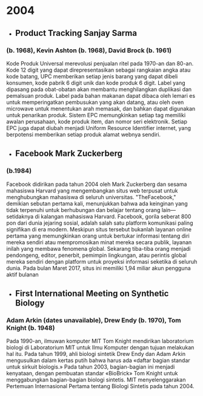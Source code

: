 # **2004** 
- ## **Product Tracking Sanjay Sarma**
### **(b. 1968), Kevin Ashton (b. 1968), David Brock (b. 1961)**
Kode Produk Universal merevolusi penjualan ritel pada 1970-an dan 80-an. Kode 12 digit yang dapat direpresentasikan sebagai rangkaian angka atau kode batang, UPC memberikan setiap jenis barang yang dapat dibeli konsumen, kode pabrik 6 digit unik dan kode produk 6 digit. Label yang dipasang pada obat-obatan akan membantu menghilangkan duplikasi dan pemalsuan produk. Label pada bahan makanan dapat dibaca oleh lemari es untuk memperingatkan pembusukan yang akan datang, atau oleh oven microwave untuk menentukan arah memasak, dan bahkan dapat digunakan untuk penarikan produk. Sistem EPC memungkinkan setiap tag memiliki awalan perusahaan, kode produk item, dan nomor seri elektronik. Setiap EPC juga dapat diubah menjadi Uniform Resource Identifier internet, yang berpotensi memberikan setiap produk alamat webnya sendiri.

- ## **Facebook Mark Zuckerberg** 
### **(b.1984)**
Facebook didirikan pada tahun 2004 oleh Mark Zuckerberg dan sesama mahasiswa Harvard yang mengembangkan situs web terpusat untuk menghubungkan mahasiswa di seluruh universitas. "TheFacebook," demikian sebutan pertama kali, menunjukkan bahwa ada keinginan yang tidak terpenuhi untuk berhubungan dan belajar tentang orang lain—setidaknya di kalangan mahasiswa Harvard. Facebook, gorila seberat 800 pon dari dunia jejaring sosial, adalah salah satu platform komunikasi paling signifikan di era modern. Meskipun situs tersebut bukanlah layanan online pertama yang memungkinkan orang untuk bertukar informasi tentang diri mereka sendiri atau mempromosikan minat mereka secara publik, layanan inilah yang membawa fenomena global. Sekarang tiba-tiba orang menjadi pendongeng, editor, penerbit, pemimpin lingkungan, atau perintis global mereka sendiri dengan platform untuk proyeksi informasi seketika di seluruh dunia. Pada bulan Maret 2017, situs ini memiliki 1,94 miliar akun pengguna aktif bulanan

- ## **First International Meeting on Synthetic Biology**
### **Adam Arkin (dates unavailable), Drew Endy (b. 1970), Tom Knight (b. 1948)**
Pada 1990-an, ilmuwan komputer MIT Tom Knight mendirikan laboratorium biologi di Laboratorium MIT untuk Ilmu Komputer dengan tujuan melakukan hal itu. Pada tahun 1999, ahli biologi sintetik Drew Endy dan Adam Arkin mengusulkan dalam kertas putih bahwa harus ada «daftar bagian standar untuk sirkuit biologis.» Pada tahun 2003, bagian-bagian ini menjadi kenyataan, dengan pembuatan standar «BioBrick» Tom Knight untuk menggabungkan bagian-bagian biologi sintetis. MIT menyelenggarakan Pertemuan Internasional Pertama tentang Biologi Sintetis pada tahun 2004. 